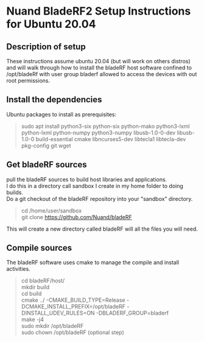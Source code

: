 # Nuand BladeRF2 Setup Instructions for Ubuntu 20.04 

## Description of setup
These instructions assume ubuntu 20.04 (but will work on others distros) and will walk through how to install the bladeRF host software confined to /opt/bladeRf with user group bladerf allowed to access the devices with out root permissions.

## Install the dependencies
Ubuntu packages to install as prerequisites:
> sudo apt install python3-six python-six python-mako python3-lxml python-lxml python-numpy python3-numpy libusb-1.0-0-dev libusb-1.0-0 build-essential cmake libncurses5-dev libtecla1 libtecla-dev pkg-config git wget

## Get bladeRF sources
pull the bladeRF sources to build host libraries and applications.   
I do this in a directory call sandbox I create in my home folder to doing builds.   
Do a git checkout of the bladeRF repository into your "sandbox" directory.   

>cd /home/user/sandbox   
>git clone https://github.com/Nuand/bladeRF

This will create a new directory called bladeRF will all the files you will need.

## Compile sources
The bladeRF software uses cmake to manage the compile and install activities.

> cd bladeRF/host/  
> mkdir build   
> cd build   
> cmake ../ -CMAKE_BUILD_TYPE=Release -DCMAKE_INSTALL_PREFIX=/opt/bladeRF -DINSTALL_UDEV_RULES=ON -DBLADERF_GROUP=bladerf   
> make -j4   
> sudo mkdir /opt/bladeRF   
> sudo chown <user> /opt/bladeRF  (optional step)   
  


